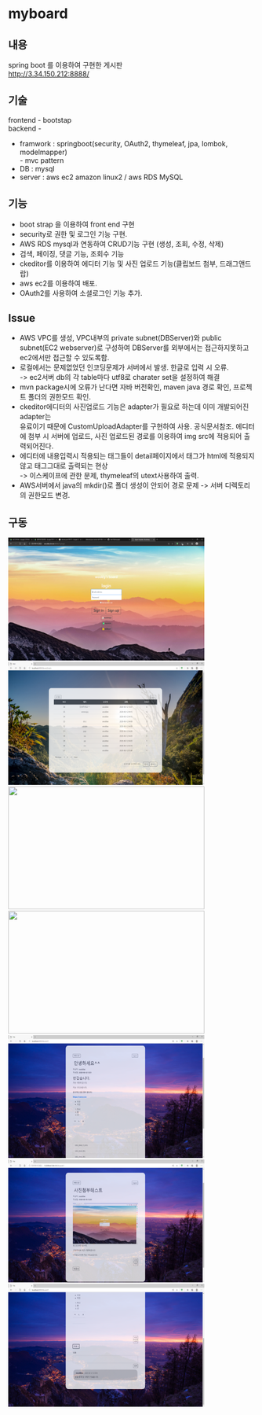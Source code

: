 # myboard
## 내용
spring boot 를 이용하여 구현한 게시판    
http://3.34.150.212:8888/

## 기술
frontend - bootstap    
backend -    
* framwork : springboot(security, OAuth2, thymeleaf, jpa, lombok, modelmapper)   
        - mvc pattern 
* DB : mysql    
* server : aws ec2 amazon linux2 / aws RDS MySQL   

## 기능
 - boot strap 을 이용하여 front end 구현    
 - security로 권한 및 로그인 기능 구현.    
 - AWS RDS mysql과 연동하여 CRUD기능 구현 (생성, 조회, 수정, 삭제)    
 - 검색, 페이징, 댓글 기능, 조회수 기능    
 - ckeditor를 이용하여 에디터 기능 및 사진 업로드 기능(클립보드 첨부, 드래그앤드랍)    
 - aws ec2를 이용하여 배포.
 - OAuth2를 사용하여 소셜로그인 기능 추가.
 
 ## Issue 
 * AWS VPC를 생성, VPC내부의 private subnet(DBServer)와 public subnet(EC2 webserver)로 구성하여 
        DBServer를 외부에서는 접근하지못하고 ec2에서만 접근할 수 있도록함.
 * 로컬에서는 문제없었던 인코딩문제가 서버에서 발생. 한글로 입력 시 오류.    
 -> ec2서버 db의 각 table마다 utf8로 charater set을 설정하여 해결     
 * mvn package시에 오류가 난다면 자바 버전확인, maven java 경로 확인, 프로젝트 폴더의 권한모드 확인.   
 * ckeditor에디터의 사진업로드 기능은 adapter가 필요로 하는데 이미 개발되어진 adapter는    
 유료이기 때문에 CustomUploadAdapter를 구현하여 사용. 공식문서참조.
 에디터에 첨부 시 서버에 업로드, 사진 업로드된 경로를 이용하여 img src에 적용되어 출력되어진다.
 * 에디터에 내용입력시 적용되는 태그들이 detail페이지에서 태그가 html에 적용되지않고 태그그대로 출력되는 현상    
 -> 이스케이프에 관한 문제, thymeleaf의 utext사용하여 출력.
 * AWS서버에서 java의 mkdir()로 폴더 생성이 안되어 경로 문제 -> 서버 디렉토리의 권한모드 변경.

## 구동
<img src="/myboard/login3.PNG" width="400" height="250"></img>
<img src="/myboard/main1.PNG" width="400" height="250"></img>
<img src="/myboard/new1.PNG" width="400" height="250"></img>
<img src="/myboard/new2.PNG" width="400" height="250"></img>
<img src="/myboard/detail1.PNG" width="400" height="250"></img>
<img src="/myboard/detail2.PNG" width="400" height="250"></img>
<img src="/myboard/detailComment1.PNG" width="400" height="250"></img>
